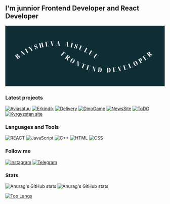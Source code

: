 
## I'm junnior Frontend Developer and React Developer
![Header](https://github.com/A1suluu/A1suluu/blob/main/assets/Baiyshova%20Aisuluu1.png)


### Latest projects
[![Aviasatuu](https://img.shields.io/badge/-Aviasatuu-4cc9f0?style=for-the-badge)](https://github.com/A1suluu/erkindikArt)
[![Erkindik](https://img.shields.io/badge/-Erkindik-4cc9f0?style=for-the-badge)](https://www.instagram.com/justtaagirll/)
[![Delivery](https://img.shields.io/badge/-Delivery-4cc9f0?style=for-the-badge)](https://www.instagram.com/justtaagirll/)
[![DinoGame](https://img.shields.io/badge/-Delivery-4cc9f0?style=for-the-badge)](https://www.instagram.com/justtaagirll/)
[![NewsSite](https://img.shields.io/badge/-Delivery-4cc9f0?style=for-the-badge)](https://www.instagram.com/justtaagirll/)
[![ToDO](https://img.shields.io/badge/-Delivery-4cc9f0?style=for-the-badge)](https://www.instagram.com/justtaagirll)
[![Kyrgyzstan site](https://img.shields.io/badge/-Delivery-4cc9f0?style=for-the-badge)](https://www.instagram.com/justtaagirll)



### Languages and Tools

![REACT](https://img.shields.io/badge/-REACT-073b4c?style=for-the-badge&logo=REACT)
![JavaScript](https://img.shields.io/badge/-JavaScript-073b4c?style=for-the-badge&logo=JavaScript)
![C++](https://img.shields.io/badge/-C++-073b4c?style=for-the-badge&logo=C++)
![HTML](https://img.shields.io/badge/-HTML-073b4c?style=for-the-badge)
![CSS](https://img.shields.io/badge/-CSS-073b4c?style=for-the-badge)


### Follow me

[![Instagram](https://img.shields.io/badge/-Instagram-5e548e?style=for-the-badge&logo=Instagram)](https://www.instagram.com/justtaagirll/)
[![Telegram](https://img.shields.io/badge/-Telegram-5e548e?style=for-the-badge&logo=Telegram)](https://t.me/aisuluuuuu)


### Stats

![Anurag's GitHub stats](https://github-readme-stats.vercel.app/api?username=A1suluu)
![Anurag's GitHub stats](https://github-readme-stats.vercel.app/api?username=anuraghazra&show_icons=true)

[![Top Langs](https://github-readme-stats.vercel.app/api/top-langs/?username=A1suluu&layout=compact)](https://github.com/anuraghazra/github-readme-stats)
